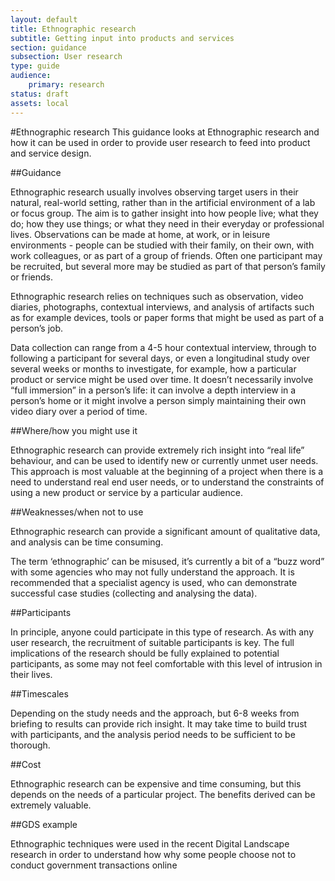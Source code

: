 ```yaml
---
layout: default
title: Ethnographic research
subtitle: Getting input into products and services
section: guidance
subsection: User research
type: guide 
audience: 
    primary: research 
status: draft
assets: local
---
```

    
#Ethnographic research
This guidance looks at Ethnographic research and how it can be used in order to provide user research to feed into product and service design. 

##Guidance
 
Ethnographic research usually involves observing target users in their natural, real-world setting,  rather than in the artificial environment of a lab or focus group.  The aim is to gather insight into how people live; what they do; how they use things; or what they need in their everyday or professional lives.  Observations can be made at home, at work, or in leisure environments - people can be studied with their family, on their own, with work colleagues, or as part of a group of friends.  Often one participant may be recruited, but several more may be studied as part of that person’s family or friends.  

Ethnographic research relies on techniques such as observation, video diaries, photographs, contextual interviews, and analysis of artifacts such as for example devices, tools or paper forms that might be used as part of a person’s job.  

Data collection can range from a 4-5 hour contextual interview, through to following a participant for several days, or even a longitudinal study over several weeks or months to investigate, for example, how a particular product or service might be used over time.  It doesn’t necessarily involve “full immersion” in a person’s life: it can involve a depth interview in a person’s home or it might involve a person simply maintaining their own video diary over a period of time.
 
##Where/how you might use it
 
Ethnographic research can provide extremely rich insight into “real life” behaviour, and can be used to identify new or currently unmet user needs. This approach is most valuable at the beginning of a project when there is a need to understand real end user needs, or to understand the constraints of using a new product or service by a particular audience.
 
##Weaknesses/when not to use
 
Ethnographic research can provide a significant amount of qualitative data, and analysis can be time consuming.  

The term ‘ethnographic’ can be misused, it’s currently a bit of a “buzz word” with some agencies who may not fully understand the approach.  It is recommended that a specialist agency is used, who can demonstrate successful case studies (collecting and analysing the data). 
 
##Participants
 
In principle, anyone could participate in this type of research.  As with any user research, the recruitment of suitable participants is key.  The full implications of the research should be fully explained to potential participants, as some may not feel comfortable with this level of intrusion in their lives.
 
##Timescales
 
Depending on the study needs and the approach, but 6-8 weeks from briefing to results can provide rich insight.  It may take time to build trust with participants, and the analysis period needs to be sufficient to be thorough.
 
##Cost
 
Ethnographic research can be expensive and time consuming, but this depends on the needs of a particular project.  The benefits derived can be extremely valuable.

##GDS example
 
Ethnographic techniques were used in the recent Digital Landscape research in order to understand how why some people choose not to conduct government transactions online
